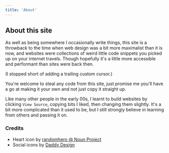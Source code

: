 ```yaml
---
title: 'About'
---
```


## About this site

As well as being somewhere I occasionally write things, this site is a throwback to the time when web design was a bit more maximalist than it is now, and websites were collections of weird little code snippets you picked up on your internet travels. Though hopefully it's a little more accessible and performant than sites were back then.

(I stopped short of adding a trailing custom cursor.)

You're welcome to steal any code from this site, just promise me you'll have a go at making it your own and not just copy it straight up.

Like many other people in the early 00s, I learnt to build websites by clicking `View Source`, copying bits I liked, then changing them slightly. It's a bit more complicated than it used to be, but I still strongly believe in learning from others and passing it on.

### Credits

- Heart icon by [randomhero @ Noun Project](https://thenounproject.com/rahedesigns/collection/heart-pixel-rating/)
- Social icons by [Daddy Design](https://www.daddydesign.com/wordpress/8-bit-vector-social-icon-pack/)
